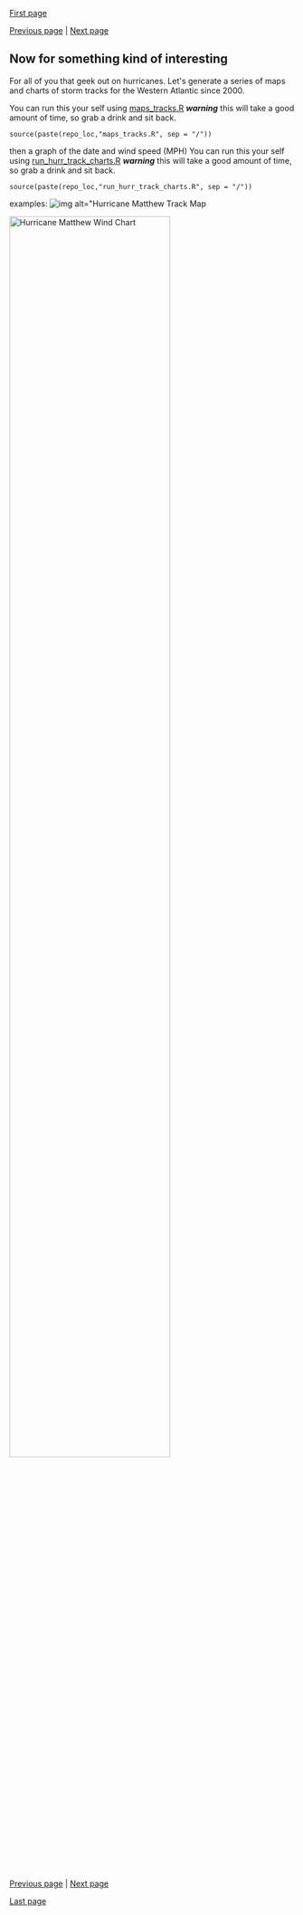 [First page](1st.md)

[Previous page](6th.md) | [Next page](last.md)
## Now for something kind of interesting
For all of you that geek out on hurricanes. Let's generate a series of maps and charts of storm tracks for the Western Atlantic since 2000.

You can run this your self using [maps_tracks.R](maps_tracks.R) ***warning*** this will take a good amount of time, so grab a drink and sit back.

```
source(paste(repo_loc,"maps_tracks.R", sep = "/"))
```

then a graph of the date and wind speed (MPH)
You can run this your self using [run_hurr_track_charts.R](run_hurr_track_charts.R) ***warning*** this will take a good amount of time, so grab a drink and sit back.

```
source(paste(repo_loc,"run_hurr_track_charts.R", sep = "/"))
```

examples:
![img alt="Hurricane Matthew Track Map](../master/maps/storm/MATTHEW_AL142016_track_map.png?raw=true)

<img alt="Hurricane Matthew Wind Chart" src="../master/charts/storm/Western_Atlantic_MATTHEW_wind.png?raw=true" width="75%" height="75%" >


[Previous page](6th.md) | [Next page](last.md)

[Last page](last.md)

